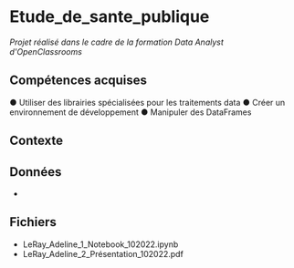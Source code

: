 # Etude_de_sante_publique

 _Projet réalisé dans le cadre de la formation Data Analyst d'OpenClassrooms_
 
## Compétences acquises
● Utiliser des librairies spécialisées pour les traitements data
● Créer un environnement de développement
● Manipuler des DataFrames

## Contexte 


## Données
*

## Fichiers
* LeRay_Adeline_1_Notebook_102022.ipynb
* LeRay_Adeline_2_Présentation_102022.pdf
